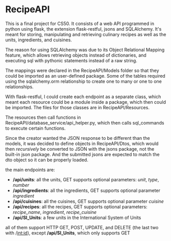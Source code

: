 # RecipeAPI

This is a final project for CS50. It consists of a web API programmed in python using flask, the extension flask-restful, jsons and SQLAlchemy. It's meant for storing, manipulating and retrieving culinary recipes as well as the units, ingredients, and cuisines.

The reason for using SQLAlchemy was due to its Object Relational Mapping feature, which allows retrieving objects instead of dictionaries, and executing sql with pythonic statements instead of a raw string.

The mappings were declared in the RecipeAPI/Models folder so that they could be imported as an user-defined package. Some of the tables required using the sqlalchemy.orm relationship to create one to many or one to one relationships.

With flask-restful, I could create each endpoint as a separate class, which meant each resource could be a module inside a package, which then could be imported. The files for those classes are in RecipeAPI/Resources.

The resources then call functions in RecipeAPI/database_service/api_helper.py, which then calls sql_commands to execute certain functions.
 
Since the creator wanted the JSON response to be different than the models, it was decided to define objects in RecipeAPI/Dtos, which would then *recursively* be converted to JSON with the jsons package, not the built-in json package. And the submitted jsons are expected to match the dto object so it can be properly loaded.

the main endpoints are:

* <b>/api/units</b>: all the units, GET supports optional parameters: *unit*, *type*, *number*
* <b>/api/ingredients</b>: all the ingredients, GET supports optional parameter *ingredient*
* <b>/api/cuisines</b>: all the cuisines, GET supports optional parameter *cuisine*
* <b>/api/recipes</b>: all the recipes, GET supports optional parameters: *recipe_name*, *ingredient*, *recipe_cuisine*
* <b>/api/SI_Units</b>: a few units in the International System of Units

all of them support HTTP GET, POST, UPDATE, and DELETE (the last two with /<int:id>), except <b>/api/SI_Units</b>, which only supports GET
